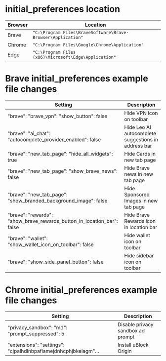 # initial_preferences location
| Browser | Location |
| --- | --- |
| Brave | `"C:\Program Files\BraveSoftware\Brave-Browser\Application"` |
| Chrome | `"C:\Program Files\Google\Chrome\Application"` |
| Edge | `"C:\Program Files (x86)\Microsoft\Edge\Application"` |

# Brave initial_preferences example file changes
| Setting | Description |
| --- | --- |
| "brave": "brave_vpn": "show_button": false | Hide VPN icon on toolbar |
| "brave": "ai_chat": "autocomplete_provider_enabled": false | Hide Leo AI autocomplete suggestions in address bar |
| "brave": "new_tab_page": "hide_all_widgets": true | Hide Cards in new tab page |
| "brave": "new_tab_page": "show_brave_news": false | Hide Brave news in new tab page |
| "brave": "new_tab_page": "show_branded_background_image": false | Hide Sponsored Images in new tab page |
| "brave": "rewards": "show_brave_rewards_button_in_location_bar": false | Hide Brave Rewards icon in location bar |
| "brave": "wallet": "show_wallet_icon_on_toolbar": false | Hide wallet icon on toolbar |
| "brave": "show_side_panel_button": false | Hide sidebar icon on toolbar |

# Chrome initial_preferences example file changes
| Setting | Description |
| --- | --- |
| "privacy_sandbox": "m1": "prompt_suppressed": 5 | Disable privacy sandbox ad prompt |
| "extensions": "settings": "cjpalhdlnbpafiamejdnhcphjbkeiagm"... | Install uBlock Origin |
